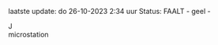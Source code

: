 laatste update: 
do 26-10-2023  2:34   uur 
Status: FAALT - geel - 
<div class="service R">J</div><div class="service Y">microstation</div>